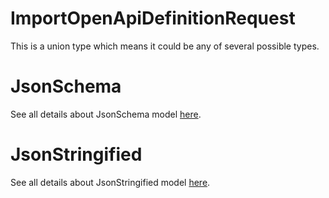 # ImportOpenApiDefinitionRequest

This is a union type which means it could be any of several possible types.

# JsonSchema

See all details about JsonSchema model [here](JsonSchema.md).

# JsonStringified

See all details about JsonStringified model [here](JsonStringified.md).

<!-- This file was generated by liblab | https://liblab.com/ -->

